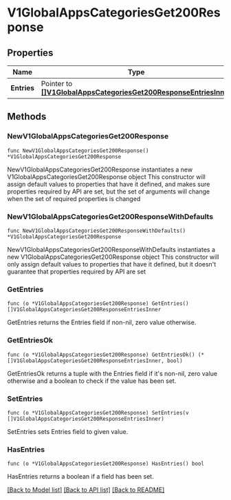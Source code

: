# V1GlobalAppsCategoriesGet200Response

## Properties

Name | Type | Description | Notes
------------ | ------------- | ------------- | -------------
**Entries** | Pointer to [**[]V1GlobalAppsCategoriesGet200ResponseEntriesInner**](V1GlobalAppsCategoriesGet200ResponseEntriesInner.md) |  | [optional] 

## Methods

### NewV1GlobalAppsCategoriesGet200Response

`func NewV1GlobalAppsCategoriesGet200Response() *V1GlobalAppsCategoriesGet200Response`

NewV1GlobalAppsCategoriesGet200Response instantiates a new V1GlobalAppsCategoriesGet200Response object
This constructor will assign default values to properties that have it defined,
and makes sure properties required by API are set, but the set of arguments
will change when the set of required properties is changed

### NewV1GlobalAppsCategoriesGet200ResponseWithDefaults

`func NewV1GlobalAppsCategoriesGet200ResponseWithDefaults() *V1GlobalAppsCategoriesGet200Response`

NewV1GlobalAppsCategoriesGet200ResponseWithDefaults instantiates a new V1GlobalAppsCategoriesGet200Response object
This constructor will only assign default values to properties that have it defined,
but it doesn't guarantee that properties required by API are set

### GetEntries

`func (o *V1GlobalAppsCategoriesGet200Response) GetEntries() []V1GlobalAppsCategoriesGet200ResponseEntriesInner`

GetEntries returns the Entries field if non-nil, zero value otherwise.

### GetEntriesOk

`func (o *V1GlobalAppsCategoriesGet200Response) GetEntriesOk() (*[]V1GlobalAppsCategoriesGet200ResponseEntriesInner, bool)`

GetEntriesOk returns a tuple with the Entries field if it's non-nil, zero value otherwise
and a boolean to check if the value has been set.

### SetEntries

`func (o *V1GlobalAppsCategoriesGet200Response) SetEntries(v []V1GlobalAppsCategoriesGet200ResponseEntriesInner)`

SetEntries sets Entries field to given value.

### HasEntries

`func (o *V1GlobalAppsCategoriesGet200Response) HasEntries() bool`

HasEntries returns a boolean if a field has been set.


[[Back to Model list]](../README.md#documentation-for-models) [[Back to API list]](../README.md#documentation-for-api-endpoints) [[Back to README]](../README.md)


